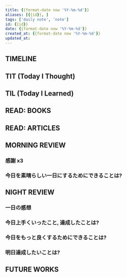 ```yaml
---
title: {{format-date now '%Y-%m-%d'}}
aliases: [{{id}}, ]
tags: ['daily note', 'note']
id: {{id}}
date: {{format-date now '%Y-%m-%d'}}
created_at: {{format-date now '%Y-%m-%d'}}
updated_at:
---
```


## TIMELINE

## TIT (Today I Thought)

## TIL (Today I Learned)

## READ: BOOKS

## READ: ARTICLES

## MORNING REVIEW

### 感謝 x3

### 今日を素晴らしい一日にするためにできることは?

## NIGHT REVIEW

### 一日の感想

### 今日上手くいったこと, 達成したことは?

### 今日をもっと良くするためにできることは?

### 明日達成したいことは?

## FUTURE WORKS
